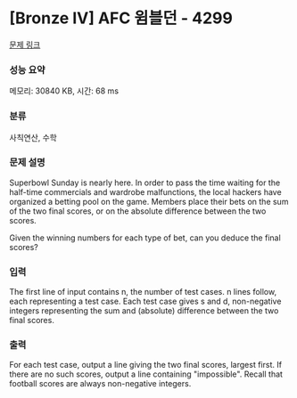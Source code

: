 # [Bronze IV] AFC 윔블던 - 4299 

[문제 링크](https://www.acmicpc.net/problem/4299) 

### 성능 요약

메모리: 30840 KB, 시간: 68 ms

### 분류

사칙연산, 수학

### 문제 설명

<p>Superbowl Sunday is nearly here. In order to pass the time waiting for the half-time commercials and wardrobe malfunctions, the local hackers have organized a betting pool on the game. Members place their bets on the sum of the two final scores, or on the absolute difference between the two scores.</p>

<p>Given the winning numbers for each type of bet, can you deduce the final scores?</p>

### 입력 

 <p>The first line of input contains n, the number of test cases. n lines follow, each representing a test case. Each test case gives s and d, non-negative integers representing the sum and (absolute) difference between the two final scores.</p>

### 출력 

 <p>For each test case, output a line giving the two final scores, largest first. If there are no such scores, output a line containing "impossible". Recall that football scores are always non-negative integers.</p>

